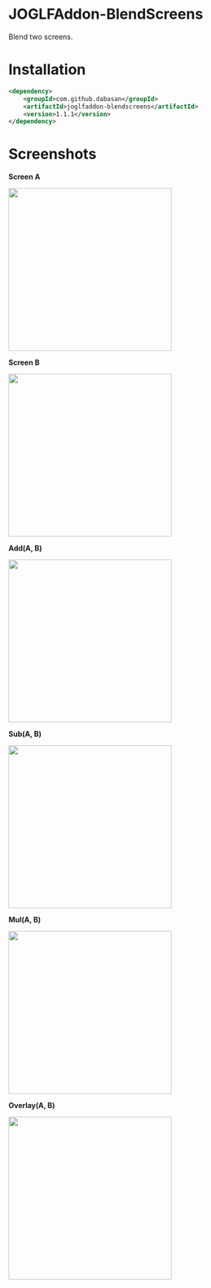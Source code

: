 # JOGLFAddon-BlendScreens

Blend two screens.

# Installation

```xml
<dependency>
    <groupId>com.github.dabasan</groupId>
    <artifactId>joglfaddon-blendscreens</artifactId>
    <version>1.1.1</version>
</dependency>
```

# Screenshots

**Screen A**

<img src="https://i.imgur.com/FMhKgfs.png" width="320">

**Screen B**

<img src="https://i.imgur.com/LBKkmTJ.png" width="320">

**Add(A, B)**

<img src="https://i.imgur.com/9WBICqK.png" width="320">

**Sub(A, B)**

<img src="https://i.imgur.com/IIf66Ha.png" width="320">

**Mul(A, B)**

<img src="https://i.imgur.com/ATj6g4y.png" width="320">

**Overlay(A, B)**

<img src="https://i.imgur.com/j35tdBy.png" width="320">